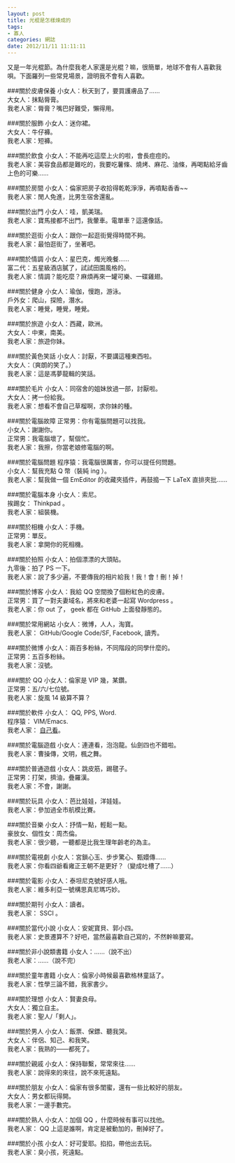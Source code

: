 ```yaml
---
layout: post
title: 光棍是怎樣煉成的
tags:
- 寡人
categories: 網誌
date: 2012/11/11 11:11:11
---
```

又是一年光棍節。為什麼我老人家還是光棍？嘛，很簡單，地球不會有人喜歡我唄。下面羅列一些常見場景，證明我不會有人喜歡。  

###關於皮膚保養
小女人：秋天到了，要買護膚品了……  
大女人：抹點脣膏。  
我老人家：脣膏？嘴巴好難受，懶得用。  

###關於服飾
小女人：迷你裙。  
大女人：牛仔褲。  
我老人家：短褲。  

###關於飲食
小女人：不能再吃這麼上火的啦，會長痘痘的。  
我老人家：美容食品都是難吃的，我要吃薯條、燒烤、麻花、油條，再喝點給牙齒上色的可樂……  

###關於房間
小女人：倫家把房子收拾得乾乾淨淨，再噴點香香~~  
我老人家：閒人免進，比男生宿舍還亂。  

###關於出門
小女人：哇，凱美瑞。  
我老人家：寶馬接都不出門，我暈車。電單車？這還像話。  

###關於逛街
小女人：跟你一起逛街覺得時間不夠。  
我老人家：最怕逛街了，坐著吧。  

###關於情調
小女人：星巴克，燭光晚餐……  
富二代：五星級酒店膩了，試試田園風格的。  
我老人家：情調？能吃麼？麻煩再來一罐可樂、一碟雞翅。  

###關於健身
小女人：瑜伽，慢跑，游泳。  
戶外女：爬山，探險，潛水。  
我老人家：睡覺，睡覺，睡覺。  

###關於旅遊
小女人：西藏，歐洲。  
大女人：中東，南美。  
我老人家：旅遊你妹。  

###關於黃色笑話
小女人：討厭，不要講這種東西啦。  
大女人：（爽朗的笑了。）  
我老人家：這是馮夢龍輯的笑話。  

###關於毛片
小女人：同宿舍的姐妹放過一部，討厭啦。  
大女人：拷一份給我。  
我老人家：想看不會自己草榴啊，求你妹的種。  

###關於電腦故障
正常男：你有電腦問題可以找我。  
小女人：謝謝你。  
正常男：我電腦壞了，幫個忙。  
我老人家：我擦，你當老娘修電腦的啊。  

###關於電腦問題
程序猿：我電腦很厲害，你可以提任何問題。  
小女人：幫我充點 Q 幣（裝純 ing ）。  
我老人家：幫我做一個 EmEditor 的收藏夾插件，再鼓搗一下 LaTeX 直排夾批……  

###關於電腦本身
小女人：索尼。  
挨踢女： Thinkpad 。  
我老人家：組裝機。  

###關於相機
小女人：手機。  
正常男：單反。  
我老人家：拿開你的死相機。  

###關於拍照
小女人：拍個漂漂的大頭貼。  
九零後：拍了 PS 一下。  
我老人家：說了多少遍，不要傳我的相片給我！我！會！刪！掉！  

###關於博客
小女人：我給 QQ 空間換了個粉紅色的皮膚。  
正常男：買了一對夫妻域名，將來和老婆一起寫 Wordpress 。  
我老人家：你 out 了， geek 都在 GitHub 上面發靜態的。  

###關於常用網站
小女人：微博，人人，淘寶。  
我老人家： GitHub/Google Code/SF, Facebook, 讀秀。  

###關於微博
小女人：兩百多粉絲，不同階段的同學什麼的。  
正常男：五百多粉絲。  
我老人家：沒號。  

###關於 QQ
小女人：倫家是 VIP 幾，某鑽。  
正常男：五/六/七位號。  
我老人家：旋風 14 級算不算？  

###關於軟件
小女人： QQ, PPS, Word.  
程序猿： VIM/Emacs.  
我老人家： [自己看](../my-views-on-software/)。  

###關於電腦遊戲
小女人：連連看，泡泡龍。仙劍四也不錯啦。  
我老人家：曹操傳，文明，楓之舞。  

###關於普通遊戲
小女人：跳皮筋，踢毽子。  
正常男：打架，擠油，疊羅漢。  
我老人家：不會，謝謝。  

###關於玩具
小女人：芭比娃娃，洋娃娃。  
我老人家：參加過全市航模比賽。  

###關於音樂
小女人：抒情一點，輕鬆一點。  
豪放女、個性女：周杰倫。  
我老人家：很少聽，一聽都是比我生理年齡老的為主。  

###關於電視劇
小女人：宮鎖心玉、步步驚心、甄嬛傳……  
我老人家：你看四爺看雍正王朝不是更好？（變成吐槽了……）  

###關於電影
小女人：泰坦尼克號好感人哦。  
我老人家：維多利亞一號構思真尼瑪巧妙。  

###關於期刊
小女人：讀者。  
我老人家： SSCI 。  

###關於當代小說
小女人：安妮寶貝、郭小四。  
我老人家：史景遷算不？好吧，當然最喜歡自己寫的，不然幹嘛要寫。  

###關於非小說類書籍
小女人：……（說不出）  
我老人家：……（說不完）  

###關於童年書籍
小女人：倫家小時候最喜歡格林童話了。  
我老人家：性學三論不錯，我家書少。  

###關於理想
小女人：賢妻良母。  
大女人：獨立自主。  
我老人家：聖人/「剩人」。  

###關於男人
小女人：飯票、保鏢、聽我哭。  
大女人：伴侶、知己、和我笑。  
我老人家：我熟的——都死了。  

###關於親戚
小女人：保持聯繫，常常來往……  
我老人家：說得來的來往，說不來死遠點。  

###關於朋友
小女人：倫家有很多閨蜜，還有一些比較好的朋友。  
大女人：男女都玩得開。  
我老人家：一邊手數完。  

###關於熟人
小女人：加個 QQ ，什麼時候有事可以找他。  
我老人家： QQ 上這是誰啊，肯定是被動加的，刪掉好了。  

###關於小孩
小女人：好可愛耶。掐掐，帶他出去玩。  
我老人家：臭小孩，死遠點。  

